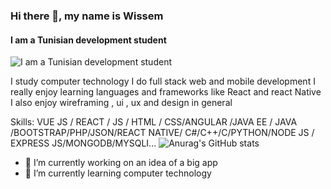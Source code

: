 



### Hi there 👋, my name is Wissem
#### I am a Tunisian development student 
![I am a Tunisian development student ](https://encrypted-tbn0.gstatic.com/images?q=tbn:ANd9GcSv7t8wAuawTBp5fVQwvqJwLYJ7uSZ16inNGg&usqp=CAU )

I study computer technology I do full stack web and mobile development I really enjoy learning languages and frameworks like React and react Native I also enjoy wireframing , ui , ux and design in general

Skills: VUE JS / REACT / JS / HTML / CSS/ANGULAR /JAVA EE / JAVA  /BOOTSTRAP/PHP/JSON/REACT NATIVE/ C#/C++/C/PYTHON/NODE JS / EXPRESS JS/MONGODB/MYSQLI...
![Anurag's GitHub stats](https://github-readme-stats.vercel.app/api?username=saadliwissem&theme=codeSTACKr_icons=true)
- 🔭 I’m currently working on an idea of a big app 
- 🌱 I’m currently learning computer technology 





